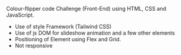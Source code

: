Colour-flipper code Challenge (Front-End) using HTML, CSS and JavaScript.
 * Use of style Framework (Tailwind CSS)
 * Use of js DOM for slideshow animation and a few other elements
 * Positioning of Element using Flex and Grid.
 * Not responsive
